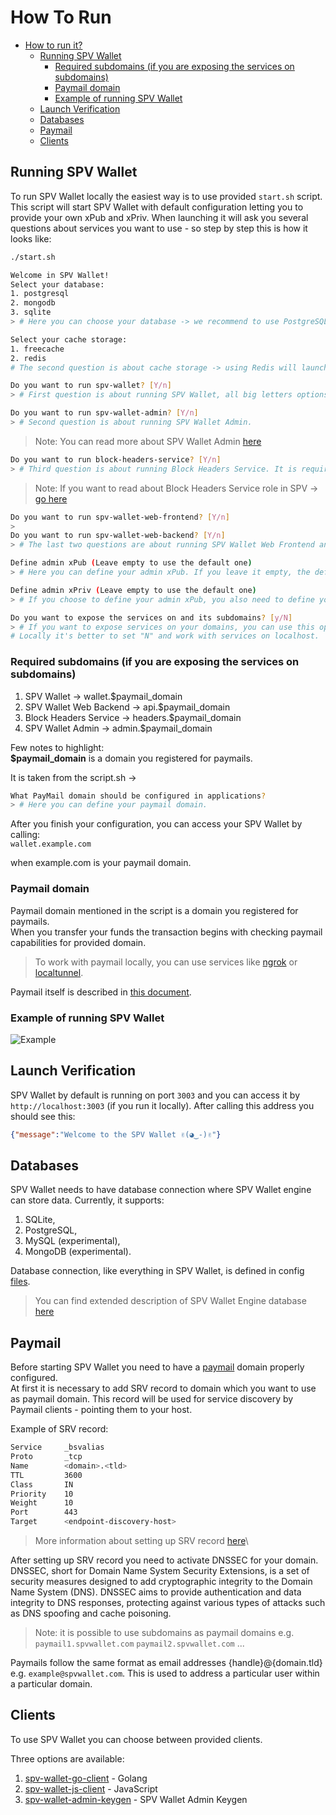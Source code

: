 # How To Run

* [How to run it?](how\_to\_run.md#how-to-run-it)
  * [Running SPV Wallet](how\_to\_run.md#running-spv-wallet)
    * [Required subdomains (if you are exposing the services on subdomains)](how\_to\_run.md#required-subdomains-if-you-are-exposing-the-services-on-subdomains)
    * [Paymail domain](how\_to\_run.md#paymail-domain)
    * [Example of running SPV Wallet](how\_to\_run.md#example-of-running-spv-wallet)
  * [Launch Verification](how\_to\_run.md#launch-verification)
  * [Databases](how\_to\_run.md#databases)
  * [Paymail](how\_to\_run.md#paymail)
  * [Clients](how\_to\_run.md#clients)

## Running SPV Wallet

To run SPV Wallet locally the easiest way is to use provided `start.sh` script.\
This script will start SPV Wallet with default configuration letting you to provide your own xPub and xPriv. When launching it will ask you several questions about services you want to use - so step by step this is how it looks like:

```bash
./start.sh
```

```bash
Welcome in SPV Wallet!
Select your database:
1. postgresql
2. mongodb
3. sqlite
> # Here you can choose your database -> we recommend to use PostgreSQL or SQLite as they are the most stable
```

```bash
Select your cache storage:
1. freecache
2. redis
# The second question is about cache storage -> using Redis will launch Redis server in Docker container.
```

```bash
Do you want to run spv-wallet? [Y/n]
> # First question is about running SPV Wallet, all big letters options are default.
```

```bash
Do you want to run spv-wallet-admin? [Y/n]
> # Second question is about running SPV Wallet Admin.
```

> Note: You can read more about SPV Wallet Admin [here](../spv-wallet-admin.md)

```bash
Do you want to run block-headers-service? [Y/n]
> # Third question is about running Block Headers Service. It is required to run allow SPV and work with BEEF transactions.
```

> Note: If you want to read about Block Headers Service role in SPV -> [go here](../block-headers-service.md)

```bash
Do you want to run spv-wallet-web-frontend? [Y/n]
>
Do you want to run spv-wallet-web-backend? [Y/n]
> # The last two questions are about running SPV Wallet Web Frontend and Backend. It will run refferential web custodial wallet.
```

```bash
Define admin xPub (Leave empty to use the default one)
> # Here you can define your admin xPub. If you leave it empty, the default one will be used.
```

```bash
Define admin xPriv (Leave empty to use the default one)
> # If you choose to define your admin xPub, you also need to define your admin xPriv here. It must match the xPub. If it won't match, you won't be able to authenticate in SPV Wallet Web Backend.
```

```bash
Do you want to expose the services on and its subdomains? [y/N]
> # If you want to expose services on your domains, you can use this option.
# Locally it's better to set "N" and work with services on localhost.
```

### Required subdomains (if you are exposing the services on subdomains)

1. SPV Wallet -> wallet.$paymail\_domain
2. SPV Wallet Web Backend -> api.$paymail\_domain
3. Block Headers Service -> headers.$paymail\_domain
4. SPV Wallet Admin -> admin.$paymail\_domain

Few notes to highlight:\
**$paymail\_domain** is a domain you registered for paymails.

It is taken from the script.sh ->

```bash
What PayMail domain should be configured in applications?
> # Here you can define your paymail domain.
```

After you finish your configuration, you can access your SPV Wallet by calling:\
`wallet.example.com`

when example.com is your paymail domain.

### Paymail domain

Paymail domain mentioned in the script is a domain you registered for paymails.\
When you transfer your funds the transaction begins with checking paymail capabilities for provided domain.

> To work with paymail locally, you can use services like [ngrok](https://ngrok.com/) or [localtunnel](https://localtunnel.github.io/www/).

Paymail itself is described in [this document](how\_to\_run.md#paymail).

### Example of running SPV Wallet

![Example](https://media.giphy.com/media/v1.Y2lkPTc5MGI3NjExZXRiOTFubjI0ejhveXV1cWxqZDBwNWQwZ2NvM3BtZjAxY2RpeTlqcCZlcD12MV9pbnRlcm5hbF9naWZfYnlfaWQmY3Q9Zw/1gFQRVvyw7HojqQWqf/giphy.gif)

## Launch Verification

SPV Wallet by default is running on port `3003` and you can access it by `http://localhost:3003` (if you run it locally). After calling this address you should see this:

```json
{"message":"Welcome to the SPV Wallet ✌(◕‿-)✌"}
```

## Databases

SPV Wallet needs to have database connection where SPV Wallet engine can store data. Currently, it supports:

1. SQLite,
2. PostgreSQL,
3. MySQL (experimental),
4. MongoDB (experimental).

Database connection, like everything in SPV Wallet, is defined in config [files](configuration.md).

> You can find extended description of SPV Wallet Engine database [here](engine/db.md)

## Paymail

Before starting SPV Wallet you need to have a [paymail](../../../../wallets/spv-wallet/paymail/) domain properly configured.\
At first it is necessary to add SRV record to domain which you want to use as paymail domain. This record will be used for service discovery by Paymail clients - pointing them to your host.

Example of SRV record:

```bash
Service     _bsvalias
Proto       _tcp
Name        <domain>.<tld>
TTL         3600
Class       IN
Priority    10
Weight      10
Port        443
Target      <endpoint-discovery-host>
```

> More information about setting up SRV record [here](https://bsvalias.org/02-01-host-discovery.html)\\

After setting up SRV record you need to activate DNSSEC for your domain. DNSSEC, short for Domain Name System Security Extensions, is a set of security measures designed to add cryptographic integrity to the Domain Name System (DNS). DNSSEC aims to provide authentication and data integrity to DNS responses, protecting against various types of attacks such as DNS spoofing and cache poisoning.

> Note: it is possible to use subdomains as paymail domains e.g. `paymail1.spvwallet.com` `paymail2.spvwallet.com` ...

Paymails follow the same format as email addresses {handle}@{domain.tld} e.g. `example@spvwallet.com`. This is used to address a particular user within a particular domain.

## Clients

To use SPV Wallet you can choose between provided clients.

Three options are available:

1. [spv-wallet-go-client](../spv-wallet-go-client/) - Golang
2. [spv-wallet-js-client](../spv-wallet-js-client.md) - JavaScript
3. [spv-wallet-admin-keygen](../spv-wallet-admin-keygen.md) - SPV Wallet Admin Keygen
